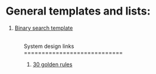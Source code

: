 
General templates and lists:
===========================
<ol>
<li><a href="https://leetcode.com/discuss/general-discussion/786126/Python-Powerful-Ultimate-Binary-Search-Template.-Solved-many-problems">Binary search template</a></li>
<ol>
</br>
System design links </br>
============================
<ol>
<li><a href="https://leetcode.com/discuss/interview-question/system-design/3616948/golden-rules-to-answer-in-a-system-design-interview">30 golden rules</a></li>
</ol>